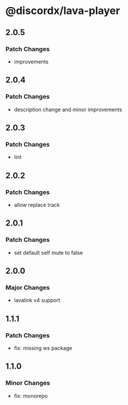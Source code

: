 # @discordx/lava-player

## 2.0.5

### Patch Changes

- improvements

## 2.0.4

### Patch Changes

- description change and minor improvements

## 2.0.3

### Patch Changes

- lint

## 2.0.2

### Patch Changes

- allow replace track

## 2.0.1

### Patch Changes

- set default self mute to false

## 2.0.0

### Major Changes

- lavalink v4 support

## 1.1.1

### Patch Changes

- fix: missing ws package

## 1.1.0

### Minor Changes

- fix: monorepo
